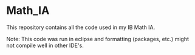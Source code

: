 # Math_IA

This repository contains all the code used in my IB Math IA.

Note: This code was run in eclipse and formatting (packages, etc.) might not compile well in other IDE's.
